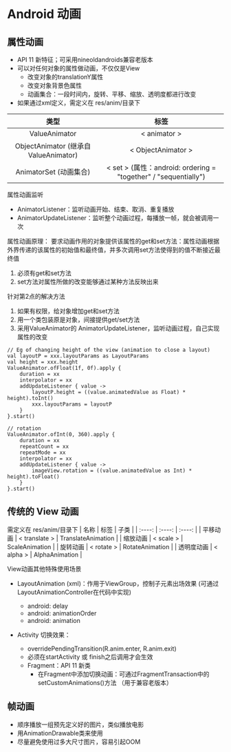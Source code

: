# Android 动画
## 属性动画
- API 11 新特征；可采用nineoldandroids兼容老版本
- 可以对任何对象的属性做动画，不仅仅是View
    - 改变对象的translationY属性
    - 改变对象背景色属性
    - 动画集合：一段时间内，旋转、平移、缩放、透明度都进行改变
- 如果通过xml定义，需定义在 res/anim/目录下

| 类型 | 标签 |
| :----: | :----: |
| ValueAnimator | &lt; animator &gt; |
| ObjectAnimator (继承自ValueAnimator) | &lt; ObjectAnimator &gt;|
| AnimatorSet (动画集合) | &lt; set &gt; (属性：android: ordering = "together" / "sequentially") |

属性动画监听
- AnimatorListener：监听动画开始、结束、取消、重复播放
- AnimatorUpdateListener：监听整个动画过程，每播放一帧，就会被调用一次

属性动画原理：
要求动画作用的对象提供该属性的get和set方法：属性动画根据外界传递的该属性的初始值和最终值，并多次调用set方法使得到的值不断接近最终值
1. 必须有get和set方法
2. set方法对属性所做的改变能够通过某种方法反映出来

针对第2点的解决方法
1. 如果有权限，给对象增加get和set方法
2. 用一个类包装原是对象，间接提供get/set方法
3. 采用ValueAnimator的 AnimatorUpdateListener，监听动画过程，自己实现属性的改变
```
// Eg of changing height of the view (animation to close a layout)
val layoutP = xxx.layoutParams as LayoutParams
val height = xxx.height
ValueAnimator.ofFloat(1f, 0f).apply {
    duration = xx
    interpolator = xx
    addUpdateListener { value -> 
        layoutP.height = ((value.animatedValue as Float) * height).toInt()
        xxx.layoutParams = layoutP
    }
}.start()

// rotation 
ValueAnimator.ofInt(0, 360).apply {
    duration = xx
    repeatCount = xx
    repeatMode = xx
    interpolator = xx
    addUpdateListener { value -> 
        imageView.rotation = ((value.animatedValue as Int) * height).toFloat()
    }
}.start()

```


## 传统的 View 动画

需定义在 res/anim/目录下
| 名称 | 标签 | 子类 | 
| :----: | :----: | :----: | 
| 平移动画 | &lt; translate &gt; | TranslateAnimation | 
| 缩放动画 | &lt; scale &gt; | ScaleAnimation |
| 旋转动画 | &lt; rotate &gt; | RotateAnimation | 
| 透明度动画 | &lt; alpha &gt; | AlphaAnimation |


View动画其他特殊使用场景
- LayoutAnimation (xml)：作用于ViewGroup，控制子元素出场效果 (可通过LayoutAnimationController在代码中实现)
    - android: delay
    - android: animationOrder
    - android: animation

- Activity 切换效果：
    - overridePendingTransition(R.anim.enter, R.anim.exit)
    - 必须在startActivity 或 finish之后调用才会生效
    - Fragment：API 11 新类
        - 在Fragment中添加切换动画：可通过FragmentTransaction中的setCustomAnimations()方法 （用于兼容老版本）


## 帧动画
- 顺序播放一组预先定义好的图片，类似播放电影
- 用AnimationDrawable类来使用
- 尽量避免使用过多大尺寸图片，容易引起OOM




